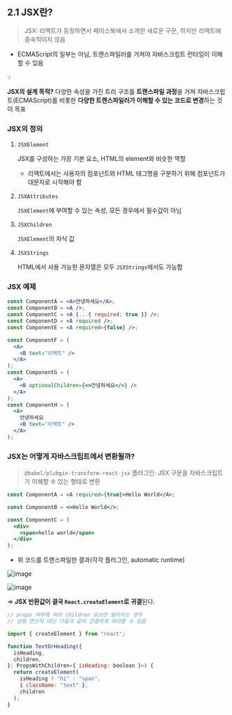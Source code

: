 ## 2.1 JSX란?

> JSX: 리액트가 등장하면서 페이스북에서 소개한 새로운 구문, 하지만 리액트에 종속적이지 않음

- ECMAScript의 일부는 아님, 트랜스파일러를 거쳐야 자바스크립트 런타임이 이해할 수 있음

<aside>
💡

**JSX의 설계 목적?**
다양한 속성을 가진 트리 구조를 **트랜스파일 과정**을 거쳐 자바스크립트(ECMAScript)를 비롯한 **다양한 트랜스파일러가 이해할 수 있는 코드로 변경**하는 것이 목표

</aside>

### JSX의 정의

1. `JSXElement`

   JSX를 구성하는 가장 기본 요소, HTML의 element와 비슷한 역할

   - 리액트에서는 사용자의 컴포넌트와 HTML 태그명을 구분하기 위해 컴포넌트가 대문자로 시작해야 함

2. `JSXAttributes`

   `JSXElement`에 부여할 수 있는 속성, 모든 경우에서 필수값이 아님

3. `JSXChildren`

   `JSXElement`의 자식 값

4. `JSXStrings`

   HTML에서 사용 가능한 문자열은 모두 `JSXStrings`에서도 가능함

### JSX 예제

```jsx
const ComponentA = <A>안녕하세요</A>;
const ComponentB = <A />;
const ComponentC = <A {...{ required: true }} />;
const ComponentD = <A required />;
const ComponentE = <A required={false} />;

const ComponentF = (
  <A>
    <B text="리액트" />
  </A>
);
const ComponentG = (
  <A>
    <B optionalChildren={<>안녕하세요</>} />
  </A>
);
const ComponentH = (
  <A>
    안녕하세요
    <B text="리액트" />
  </A>
);
```

### JSX는 어떻게 자바스크립트에서 변환될까?

> `@babel/plubgin-transform-react-jsx` 플러그인: JSX 구문을 자바스크립트가 이해할 수 있는 형태로 변환

```jsx
const ComponentA = <A required={true}>Hello World</A>;

const ComponentB = <>Hello World</>;

const ComponentC = (
  <div>
    <span>hello world</span>
  </div>
);
```

- 위 코드를 트랜스파일한 결과(각각 플러그인, automatic runtime)

![image](https://github.com/user-attachments/assets/8e160807-4918-4b90-b588-65434776cdc0)


![image](https://github.com/user-attachments/assets/83ee4d90-92a4-4022-a09c-80f171802fec)


⇒ **JSX 반환값이 결국 `React.createElement`로 귀결**된다.

```jsx
// props 여부에 따라 children 요소만 달라지는 경우
// 삼항 연산자 대신 다음과 같이 간결하게 처리할 수 있음

import { createElement } from "react";

function TextOrHeading({
  isHeading,
  children,
}: PropsWithChildren<{ isHeading: boolean }>) {
  return createElement(
    isHeading ? "hi" : "span",
    { className: "text" },
    children
  );
}
```
